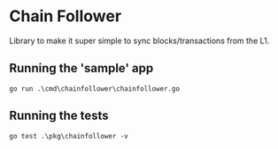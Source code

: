 # Chain Follower
Library to make it super simple to sync blocks/transactions from the L1.

## Running the 'sample' app
`go run .\cmd\chainfollower\chainfollower.go`

## Running the tests
`go test .\pkg\chainfollower -v`
